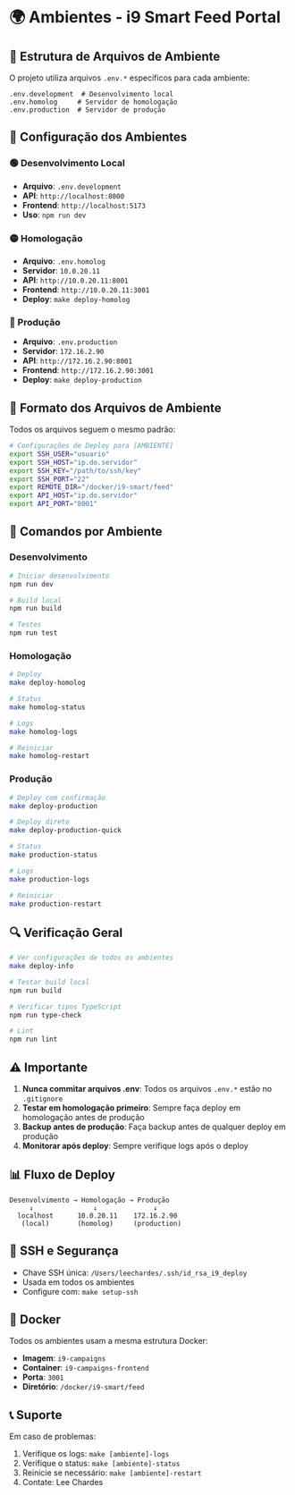 # 🌍 Ambientes - i9 Smart Feed Portal

## 📁 Estrutura de Arquivos de Ambiente

O projeto utiliza arquivos `.env.*` específicos para cada ambiente:

```
.env.development  # Desenvolvimento local
.env.homolog     # Servidor de homologação
.env.production  # Servidor de produção
```

## 🔧 Configuração dos Ambientes

### 🟢 Desenvolvimento Local
- **Arquivo**: `.env.development`
- **API**: `http://localhost:8000`
- **Frontend**: `http://localhost:5173`
- **Uso**: `npm run dev`

### 🟡 Homologação
- **Arquivo**: `.env.homolog`
- **Servidor**: `10.0.20.11`
- **API**: `http://10.0.20.11:8001`
- **Frontend**: `http://10.0.20.11:3001`
- **Deploy**: `make deploy-homolog`

### 🔴 Produção
- **Arquivo**: `.env.production`
- **Servidor**: `172.16.2.90`
- **API**: `http://172.16.2.90:8001`
- **Frontend**: `http://172.16.2.90:3001`
- **Deploy**: `make deploy-production`

## 📝 Formato dos Arquivos de Ambiente

Todos os arquivos seguem o mesmo padrão:

```bash
# Configurações de Deploy para [AMBIENTE]
export SSH_USER="usuario"
export SSH_HOST="ip.do.servidor"
export SSH_KEY="/path/to/ssh/key"
export SSH_PORT="22"
export REMOTE_DIR="/docker/i9-smart/feed"
export API_HOST="ip.do.servidor"
export API_PORT="8001"
```

## 🚀 Comandos por Ambiente

### Desenvolvimento
```bash
# Iniciar desenvolvimento
npm run dev

# Build local
npm run build

# Testes
npm run test
```

### Homologação
```bash
# Deploy
make deploy-homolog

# Status
make homolog-status

# Logs
make homolog-logs

# Reiniciar
make homolog-restart
```

### Produção
```bash
# Deploy com confirmação
make deploy-production

# Deploy direto
make deploy-production-quick

# Status
make production-status

# Logs
make production-logs

# Reiniciar
make production-restart
```

## 🔍 Verificação Geral

```bash
# Ver configurações de todos os ambientes
make deploy-info

# Testar build local
npm run build

# Verificar tipos TypeScript
npm run type-check

# Lint
npm run lint
```

## ⚠️ Importante

1. **Nunca commitar arquivos .env**: Todos os arquivos `.env.*` estão no `.gitignore`
2. **Testar em homologação primeiro**: Sempre faça deploy em homologação antes de produção
3. **Backup antes de produção**: Faça backup antes de qualquer deploy em produção
4. **Monitorar após deploy**: Sempre verifique logs após o deploy

## 📊 Fluxo de Deploy

```
Desenvolvimento → Homologação → Produção
     ↓               ↓              ↓
  localhost      10.0.20.11    172.16.2.90
   (local)       (homolog)     (production)
```

## 🔐 SSH e Segurança

- Chave SSH única: `/Users/leechardes/.ssh/id_rsa_i9_deploy`
- Usada em todos os ambientes
- Configure com: `make setup-ssh`

## 🐳 Docker

Todos os ambientes usam a mesma estrutura Docker:
- **Imagem**: `i9-campaigns`
- **Container**: `i9-campaigns-frontend`
- **Porta**: `3001`
- **Diretório**: `/docker/i9-smart/feed`

## 📞 Suporte

Em caso de problemas:
1. Verifique os logs: `make [ambiente]-logs`
2. Verifique o status: `make [ambiente]-status`
3. Reinicie se necessário: `make [ambiente]-restart`
4. Contate: Lee Chardes